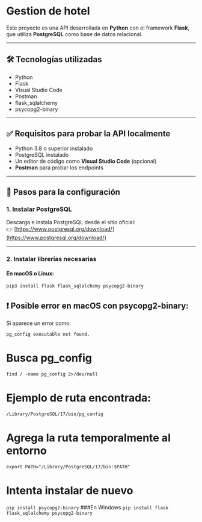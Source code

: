 # Gestion de hotel
Este proyecto es una API desarrollada en **Python** con el framework **Flask**, que utiliza **PostgreSQL** como base de datos relacional.

---

## 🛠 Tecnologías utilizadas

- Python  
- Flask  
- Visual Studio Code  
- Postman  
- flask_sqlalchemy  
- psycopg2-binary  

---

## ✅ Requisitos para probar la API localmente

- Python 3.8 o superior instalado  
- PostgreSQL instalado  
- Un editor de código como **Visual Studio Code** (opcional)  
- **Postman** para probar los endpoints  

---

## 🧩 Pasos para la configuración

### 1. Instalar PostgreSQL

Descarga e instala PostgreSQL desde el sitio oficial:  
👉 [https://www.postgresql.org/download/](https://www.postgresql.org/download/)

---

### 2. Instalar librerías necesarias

#### En macOS o Linux:

```bash
pip3 install flask flask_sqlalchemy psycopg2-binary       

```
## ❗ Posible error en macOS con psycopg2-binary:

Si aparece un error como:

```pgsql
pg_config executable not found.
```

# Busca pg_config

```find / -name pg_config 2>/dev/null```

# Ejemplo de ruta encontrada:
```/Library/PostgreSQL/17/bin/pg_config```

# Agrega la ruta temporalmente al entorno
```export PATH="/Library/PostgreSQL/17/bin:$PATH"```

# Intenta instalar de nuevo
```pip install psycopg2-binary```
###En Windows
```pip install flask flask_sqlalchemy psycopg2-binary```




